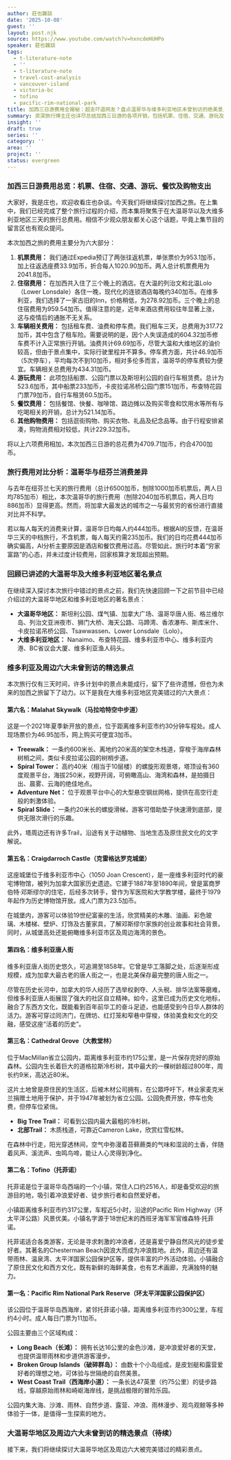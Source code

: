 ```yaml
---
author: 莊也雜談
date: '2025-10-08'
guest: ''
layout: post.njk
source: https://www.youtube.com/watch?v=hxncdeHUHPo
speaker: 莊也雜談
tags:
  - t-literature-note
  - ''
  - t-literature-note
  - travel-cost-analysis
  - vancouver-island
  - victoria-bc
  - tofino
  - pacific-rim-national-park
title: 加西三日游费用全揭秘：超支吓退网友？盘点温哥华与维多利亚地区未曾到访的绝美景点
summary: 资深旅行博主庄也详尽总结加西三日游的各项开销，包括机票、住宿、交通、游玩及餐饮，并对比分析其高昂程度。同时，盘点了大温哥华与大维多利亚地区被遗漏的六大必去景点，带领观众云游Malahat Skywalk、Craigdarroch Castle、维多利亚唐人街、Cathedral Grove、Tofino及Pacific Rim National Park Reserve。
insight: ''
draft: true
series: ''
category: ''
area: ''
project: ''
status: evergreen
---
```

### 加西三日游费用总览：机票、住宿、交通、游玩、餐饮及购物支出

大家好，我是庄也，欢迎收看庄也杂谈。今天我们将继续探讨加西之旅。在上集中，我们已经完成了整个旅行过程的介绍，而本集将聚焦于在大温哥华以及大维多利亚地区三天的旅行总费用。相信不少观众朋友都关心这个话题，毕竟上集节目的留言区也有观众提问。

本次加西之旅的费用主要分为六大部分：

1.  **机票费用：** 我们通过Expedia预订了两张往返机票，单张票价为953.1加币，加上往返选座费33.9加币，折合每人1020.90加币。两人总计机票费用为2041.8加币。
2.  **住宿费用：** 在加西共入住了三个晚上的酒店。在大温的列治文和北温Lolo（Lower Lonsdale）各住一晚，现代化的连锁酒店每晚约340加币。在维多利亚，我们选择了一家古旧的Inn，价格稍低，为278.92加币。三个晚上的总住宿费用为959.54加币。值得注意的是，近年来酒店费用较往年显著上涨，这与疫情后的通胀不无关系。
3.  **车辆相关费用：** 包括租车费、油费和停车费。我们租车三天，总费用为317.72加币，其中包含了租车险。需要说明的是，因个人失误造成的604.32加币修车费不计入正常旅行开销。油费共计69.69加币，尽管大温和大维地区的油价较高，但由于景点集中，实际行驶里程并不算多。停车费方面，共计46.9加币（5次停车），平均每次不到10加币，相对多伦多而言，温哥华的停车费较为便宜。车辆相关总费用为434.31加币。
4.  **游玩费用：** 此项包括船票、公园门票以及斯坦利公园的自行车租赁费。总计为523.6加币，其中船票233加币，卡皮拉诺吊桥公园门票151加币，布查特花园门票79加币，自行车租赁60.5加币。
5.  **餐饮费用：** 包括餐馆、快餐、咖啡馆、路边摊以及购买零食和饮用水等所有与吃喝相关的开销，总计为521.14加币。
6.  **其他购物费用：** 包括逛街购物、购买衣物、礼品及纪念品等。由于行程安排紧凑，购物消费相对较低，共计229.32加币。

将以上六项费用相加，本次加西三日游的总花费为4709.71加币，约合4700加币。

### 旅行费用对比分析：温哥华与纽芬兰消费差异

与去年在纽芬兰七天的旅行费用（总计6500加币，刨除1000加币机票后，两人日均785加币）相比，本次温哥华的旅行费用（刨除2040加币机票后，两人日均886加币）显得更高。然而，将加拿大最发达的城市之一与最贫穷的省份进行直接对比并不科学。

若以每人每天的消费来计算，温哥华日均每人约444加币。根据AI的反馈，在温哥华三天的中档旅行，不含机票，每人每天约需235加币。我们的日均花费444加币确实偏高，AI分析主要原因是酒店和餐饮费用过高。尽管如此，旅行时本着“穷家富路”的心态，并未过度计较费用，回家核算才发现超出预期。

### 回顾已讲述的大温哥华及大维多利亚地区著名景点

在继续深入探讨本次旅行中错过的景点之前，我们先快速回顾一下之前节目中已经介绍过的大温哥华地区和维多利亚地区的著名景点：

*   **大温哥华地区：** 斯坦利公园、煤气镇、加拿大广场、温哥华唐人街、格兰维尔岛、列治文亚洲夜市、狮门大桥、海天公路、马蹄湾、香浓瀑布、斯库米什、卡皮拉诺吊桥公园、Tsawwassen、Lower Lonsdale（Lolo）。
*   **大维多利亚地区：** Nanaimo、布查特花园、维多利亚市中心、维多利亚内港、BC省议会大厦、维多利亚渔人码头。

### 维多利亚及周边六大未曾到访的精选景点

本次旅行仅有三天时间，许多计划中的景点未能成行，留下了些许遗憾，但也为未来的加西之旅留下了动力。以下是我在大维多利亚地区完美错过的六大景点：

#### 第六名：Malahat Skywalk（马拉哈特空中步道）

这是一个2021年夏季新开放的景点，位于距离维多利亚市约30分钟车程处。成人现场票价为46.95加币，网上购买可便宜3加币。

*   **Treewalk：** 一条约600米长、离地约20米高的架空木栈道，穿梭于海岸森林树梢之间，类似卡皮拉诺公园的树梢步道。
*   **Spiral Tower：** 高约40米（相当于10层楼）的螺旋形观景塔，塔顶设有360度观景平台，海拔250米，视野开阔，可俯瞰高山、海湾和森林，是拍摄日出、晨雾、云海的绝佳地点。
*   **Adventure Net：** 位于观景平台中心的大型悬空钢丝网格，提供在高空行走般的刺激体验。
*   **Spiral Slide：** 一条约20米长的螺旋滑梯，游客可借助垫子快速滑到底部，提供无限次滑行的乐趣。

此外，塔周边还有许多Trail，沿途有关于动植物、当地生态及原住民文化的文字解说。

#### 第五名：Craigdarroch Castle（克雷格达罗克城堡）

这座城堡位于维多利亚市中心（1050 Joan Crescent），是一座维多利亚时代的豪宅博物馆，被列为加拿大国家历史遗迹。它建于1887年至1890年间，曾是富商罗伯特·邓斯缪尔的住宅，后经多次转手，曾作为军医院和大学教学楼，最终于1979年起作为历史博物馆开放。成人门票为23.5加币。

在城堡内，游客可以体验19世纪富豪的生活，欣赏精美的木雕、油画、彩色玻璃、木楼梯、壁炉、灯饰及古董家具，了解邓斯缪尔家族的创业故事和社会背景。同时，从城堡高处还能俯瞰维多利亚市区及周边海湾的景色。

#### 第四名：维多利亚唐人街

维多利亚唐人街历史悠久，可追溯至1858年。它曾是华工落脚之处，后逐渐形成规模，成为加拿大最古老的唐人街之一，也是北美保存最完整的唐人街之一。

尽管在历史长河中，加拿大的华人经历了选举权剥夺、人头税、排华法案等磨难，但维多利亚唐人街展现了强大的社区自立精神。如今，这里已成为历史文化地标，融合了东西方文化，既能看到百年前华工的奋斗足迹，也能感受到今日华人群体的活力。游客可穿过同济门，在牌坊、红灯笼和窄巷中穿梭，体验美食和文化的交融，感受这座“活着的历史”。

#### 第三名：Cathedral Grove（大教堂林）

位于MacMillan省立公园内，距离维多利亚市约175公里，是一片保存完好的原始森林。公园内生长着巨大的道格拉斯冷杉树，其中最大的一棵树龄超过800年，周长约9米，高达近80米。

这片土地曾是原住民的生活区，后被木材公司拥有，在公眾呼吁下，林业家麦克米兰捐赠土地用于保护，并于1947年被划为省立公园。公园免费开放，停车也免费，但停车位紧俏。

*   **Big Tree Trail：** 可看到公园内最大最粗的冷杉树。
*   **北部Trail：** 木质栈道，可靠近Cameron Lake，欣赏红雪松林。

在森林中行走，阳光穿透林间，空气中弥漫着苔藓蕨类的气味和湿润的土香，伴随着风声、溪流声、虫鸣鸟啼，能让人心灵得到净化。

#### 第二名：Tofino（托菲诺）

托菲诺是位于温哥华岛西端的一个小镇，常住人口约2516人，却是备受欢迎的旅游目的地，吸引着冲浪爱好者、徒步旅行者和自然爱好者。

小镇距离维多利亚市约317公里，车程近5小时，沿途的Pacific Rim Highway（环太平洋公路）风景优美。小镇名字源于18世纪末的西班牙海军军官维森特·托菲诺。

托菲诺适合各类游客，无论是寻求刺激的冲浪者，还是喜爱宁静自然风光的徒步爱好者。其著名的Chesterman Beach因浪大而成为冲浪胜地。此外，周边还有温带雨林、温泉湾、太平洋国家公园保护区等，提供丰富的户外活动体验。小镇融合了原住民文化和西方文化，既有新鲜的海鲜美食，也有艺术画廊，充满独特的魅力。

#### 第一名：Pacific Rim National Park Reserve（环太平洋国家公园保护区）

该公园位于温哥华岛西海岸，紧邻托菲诺小镇，距离维多利亚市约300公里，车程约4小时。成人每日门票为11加币。

公园主要由三个区域构成：

*   **Long Beach（长滩）：** 拥有长达16公里的金色沙滩，是冲浪爱好者的天堂，也提供温带雨林和步道供游客漫步。
*   **Broken Group Islands（破碎群岛）：** 由数十个小岛组成，是皮划艇和露营爱好者的理想之地，可体验与世隔绝的自然美景。
*   **West Coast Trail（西海岸小道）：** 一条长达47英里（约75公里）的徒步路线，穿越原始雨林和崎岖海岸线，是挑战极限的冒险乐园。

公园内集大海、沙滩、雨林、自然步道、露营、冲浪、雨林漫步、观鸟观鲸等多种体验于一体，是值得一生探索的地方。

### 大温哥华地区及周边六大未曾到访的精选景点（待续）

接下来，我们将继续探讨大温哥华地区及周边六大被完美错过的精彩景点。